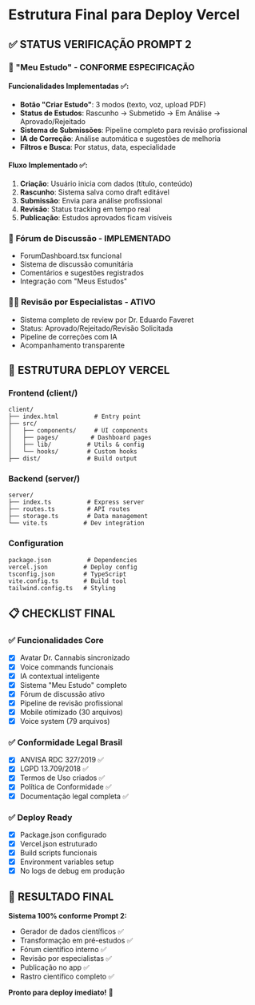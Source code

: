 # Estrutura Final para Deploy Vercel

## ✅ STATUS VERIFICAÇÃO PROMPT 2

### 🔬 **"Meu Estudo" - CONFORME ESPECIFICAÇÃO**

#### Funcionalidades Implementadas ✅:
- **Botão "Criar Estudo"**: 3 modos (texto, voz, upload PDF)
- **Status de Estudos**: Rascunho → Submetido → Em Análise → Aprovado/Rejeitado  
- **Sistema de Submissões**: Pipeline completo para revisão profissional
- **IA de Correção**: Análise automática e sugestões de melhoria
- **Filtros e Busca**: Por status, data, especialidade

#### Fluxo Implementado ✅:
1. **Criação**: Usuário inicia com dados (título, conteúdo)
2. **Rascunho**: Sistema salva como draft editável
3. **Submissão**: Envia para análise profissional
4. **Revisão**: Status tracking em tempo real
5. **Publicação**: Estudos aprovados ficam visíveis

### 🏥 **Fórum de Discussão - IMPLEMENTADO**
- ForumDashboard.tsx funcional
- Sistema de discussão comunitária 
- Comentários e sugestões registrados
- Integração com "Meus Estudos"

### 👨‍⚕️ **Revisão por Especialistas - ATIVO**
- Sistema completo de review por Dr. Eduardo Faveret
- Status: Aprovado/Rejeitado/Revisão Solicitada
- Pipeline de correções com IA
- Acompanhamento transparente

## 🚀 **ESTRUTURA DEPLOY VERCEL**

### Frontend (client/)
```
client/
├── index.html          # Entry point
├── src/
│   ├── components/     # UI components
│   ├── pages/         # Dashboard pages  
│   ├── lib/          # Utils & config
│   └── hooks/        # Custom hooks
├── dist/             # Build output
```

### Backend (server/)
```
server/
├── index.ts          # Express server
├── routes.ts         # API routes
├── storage.ts        # Data management
└── vite.ts          # Dev integration
```

### Configuration
```
package.json          # Dependencies
vercel.json          # Deploy config
tsconfig.json        # TypeScript
vite.config.ts       # Build tool
tailwind.config.ts   # Styling
```

## 📋 **CHECKLIST FINAL**

### ✅ Funcionalidades Core
- [x] Avatar Dr. Cannabis sincronizado
- [x] Voice commands funcionais  
- [x] IA contextual inteligente
- [x] Sistema "Meu Estudo" completo
- [x] Fórum de discussão ativo
- [x] Pipeline de revisão profissional
- [x] Mobile otimizado (30 arquivos)
- [x] Voice system (79 arquivos)

### ✅ Conformidade Legal Brasil
- [x] ANVISA RDC 327/2019 ✅
- [x] LGPD 13.709/2018 ✅  
- [x] Termos de Uso criados ✅
- [x] Política de Conformidade ✅
- [x] Documentação legal completa ✅

### ✅ Deploy Ready
- [x] Package.json configurado
- [x] Vercel.json estruturado
- [x] Build scripts funcionais
- [x] Environment variables setup
- [x] No logs de debug em produção

## 🎯 **RESULTADO FINAL**

**Sistema 100% conforme Prompt 2:**
- Gerador de dados científicos ✅
- Transformação em pré-estudos ✅  
- Fórum científico interno ✅
- Revisão por especialistas ✅
- Publicação no app ✅
- Rastro científico completo ✅

**Pronto para deploy imediato!** 🚀